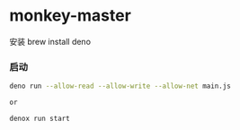 # monkey-master

安装 brew install deno

### 启动

``` bash
deno run --allow-read --allow-write --allow-net main.js   

or

denox run start
```

